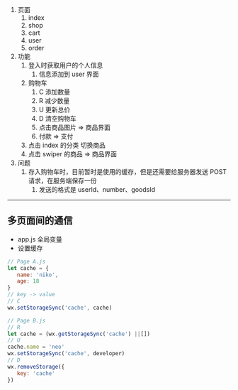1. 页面
   1. index
   2. shop
   3. cart
   4. user
   5. order
2. 功能
   1. 登入时获取用户的个人信息
      1. 信息添加到 user 界面
   2. 购物车
      1. C  添加数量
      2. R  减少数量
      3. U  更新总价
      4. D  清空购物车
      5. 点击商品图片 => 商品界面
      6. 付款 => 支付
   3. 点击 index 的分类 切换商品
   4. 点击 swiper 的商品 => 商品界面
3. 问题
   1. 存入购物车时，目前暂时是使用的缓存，但是还需要给服务器发送 POST 请求，在服务端保存一份
      1. 发送的格式是 userId、number、goodsId

---

## 多页面间的通信
+ app.js 全局变量
+ 设置缓存
```javascript
// Page A.js
let cache = {
   name: 'niko',
   age: 18
}
// key -> value
// C
wx.setStorageSync('cache', cache)

// Page B.js 
// R
let cache = (wx.getStorageSync('cache') ||[])
// U 
cache.name = 'neo'
wx.setStorageSync('cache', developer)
// D
wx.removeStorage({
   key: 'cache'
})
```